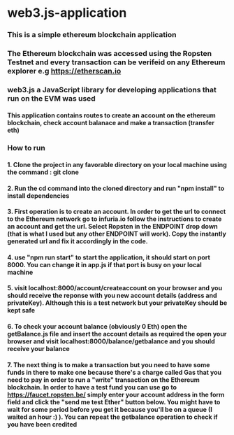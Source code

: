 # web3.js-application

### This is a simple ethereum blockchain application 
### The Ethereum blockchain was accessed using the Ropsten Testnet and every transaction can be verifeid on any Ethereum explorer e.g https://etherscan.io

### web3.js a JavaScript library for developing applications that run on the EVM was used

#### This application contains routes to create an account on the ethereum blockchain, check account balanace and make a transaction (transfer eth)

### How to run

#### 1. Clone the project in any favorable directory on your local machine using the command : git clone 
#### 2. Run the cd command into the cloned directory and run "npm install" to install dependencies
#### 3. First operation is to create an account. In order to get the url to connect to the Ethereum network go to infuria.io follow the instructions to create an account and get the url. Select Ropsten in the ENDPOINT drop down (that is what I used but any other ENDPOINT will work). Copy the instantly generated url and fix it accordingly in the code.
#### 4. use "npm run start" to start the application, it should start on port 8000. You can change it in app.js if that port is busy on your local machine
#### 5. visit localhost:8000/account/createaccount on your browser and you should receive the reponse with you new account details (address and privateKey). Although this is a test network but your privateKey should be kept safe
#### 6. To check your account balance (obviously 0 Eth) open the getBalance.js file and insert the account details as required the open your browser and visit localhost:8000/balance/getbalance and you should receive your balance
#### 7. The next thing is to make a transaction but you need to have some funds in there to make one because there's a charge called Gas that you need to pay in order to run a "write" transaction on the Ethereum blockchain. In order to have a test fund you can use go to https://faucet.ropsten.be/ simply enter your account address in the form field and click the "send me test Ether" button below. You might have to wait for some period before you get it because you'll be on a queue (I waited an hour :) ). You can repeat the getbalance operation to check if you have been credited 


